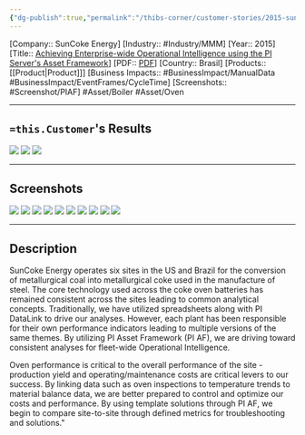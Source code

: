 ```yaml
---
{"dg-publish":true,"permalink":"/thibs-corner/customer-stories/2015-sun-coke-energy-achieving-enterprise-wide-operational-intelligence-using-the-pi-server-s-asset-framework/","noteIcon":""}
---
```


[Company:: SunCoke Energy]
[Industry:: #Industry/MMM]
[Year:: 2015]
[Title:: [Achieving Enterprise-wide Operational Intelligence using the PI Server's Asset Framework](https://resources.osisoft.com/presentations/achieving-enterprise-wide-operational-intelligence-using-the-pi-server-s-asset-framework/)]
[PDF:: [PDF](https://cdn.osisoft.com/corp/en/media/presentations/2015/UsersConference2015/PDF/UsersConference2015_SunCokeEnergy_Reynolds_AchievingEnterprisewideOperationalIntelligenceusingthePIServersAssetFramework.pdf)]
[Country:: Brasil]
[Products:: [[Product\|Product]]]
[Business Impacts:: #BusinessImpact/ManualData #BusinessImpact/EventFrames/CycleTime]
[Screenshots:: #Screenshot/PIAF]
#Asset/Boiler #Asset/Oven  

---
## `=this.Customer`'s Results
![](https://i.imgur.com/O9hkDEl.png)
![](https://i.imgur.com/5VN20Yo.png)
![](https://i.imgur.com/jBrAROs.png)

---
## Screenshots
![](https://i.imgur.com/QQ1BkiR.png)
![](https://i.imgur.com/ozteujI.png)
![](https://i.imgur.com/Zjyg0kQ.png)
![](https://i.imgur.com/y6M87Iu.png)
![](https://i.imgur.com/dJxtNHy.png)
![](https://i.imgur.com/9ZWA2uC.png)
![](https://i.imgur.com/PMloMn5.png)
![](https://i.imgur.com/8hTHpf3.png)
![](https://i.imgur.com/IToH0pp.png)
![](https://i.imgur.com/bTqHeOi.png)

---
## Description
SunCoke Energy operates six sites in the US and Brazil for the conversion of metallurgical coal into metallurgical coke used in the manufacture of steel. The core technology used across the coke oven batteries has remained consistent across the sites leading to common analytical concepts. Traditionally, we have utilized spreadsheets along with PI DataLink to drive our analyses. However, each plant has been responsible for their own performance indicators leading to multiple versions of the same themes. By utilizing PI Asset Framework (PI AF), we are driving toward consistent analyses for fleet-wide Operational Intelligence.

Oven performance is critical to the overall performance of the site - production yield and operating/maintenance costs are critical levers to our success. By linking data such as oven inspections to temperature trends to material balance data, we are better prepared to control and optimize our costs and performance. By using template solutions through PI AF, we begin to compare site-to-site through defined metrics for troubleshooting and solutions."